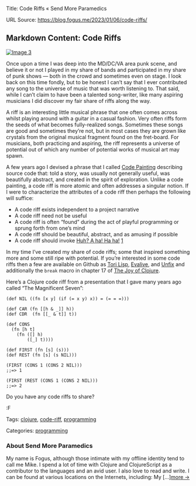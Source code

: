 Title: Code Riffs « Send More Paramedics

URL Source: https://blog.fogus.me/2023/01/06/code-riffs/

Markdown Content:
Code Riffs
----------

[![Image 3](https://blog.fogus.me/wp-content/uploads/2023/01/vs.png)](https://blog.fogus.me/wp-content/uploads/2023/01/vs.png)

Once upon a time I was deep into the MD/DC/VA area punk scene, and believe it or not I played in my share of bands and participated in my share of punk shows — both in the crowd and sometimes even on stage. I look back on this time fondly, but to be honest I can’t say that I ever contributed any song to the universe of music that was worth listening to. That said, while I can’t claim to have been a talented song-writer, like many aspiring musicians I did discover my fair share of riffs along the way.

A riff is an interesting little musical phrase that one often comes across whilst playing around with a guitar in a casual fashion. Very often riffs form the seeds of what becomes fully-realized songs. Sometimes these songs are good and sometimes they’re not, but in most cases they are grown like crystals from the original musical fragment found on the fret-board. For musicians, both practicing and aspiring, the riff represents a universe of potential out of which any number of potential works of musical art may spawn.

A few years ago I devised a phrase that I called [Code Painting](https://blog.fogus.me/2015/02/16/code-painting/) describing source code that: told a story, was usually not generally useful, was beautifully abstract, and created in the spirit of exploration. Unlike a code painting, a code riff is more atomic and often addresses a singular notion. If I were to characterize the attributes of a code riff then perhaps the following will suffice:

*   A code riff exists independent to a project narrative
*   A code riff need not be useful
*   A code riff is often “found” during the act of playful programming or sprung forth from one’s mind
*   A code riff should be beautiful, abstract, and as amusing if possible
*   A code riff should invoke [Huh? A ha! Ha ha!](https://blog.fogus.me/2013/09/04/a-ha-ha-ha-aah/) [1](https://blog.fogus.me/2023/01/06/code-riffs/#fn:rh)

In my time I’ve created my share of code riffs; some that inspired something more and some still ripe with potential. If you’re interested in some code riffs then a few are available on Github as [Tori Lisp](https://github.com/fogus/tori-lisp), [Evalive](https://github.com/fogus/evalive), and [Unfix](https://github.com/fogus/unfix) and additionally the `break` macro in chapter 17 of [The Joy of Clojure](https://www.amazon.com/Joy-Clojure-Michael-Fogus/dp/1617291412?tag=fogus-20).

Here’s a Clojure code riff from a presentation that I gave many years ago called “The Magnificent Seven”:

```
(def NIL ((fn [x y] (if (= x y) x)) = (= = =)))

(def CAR (fn [[h & _]] h))
(def CDR  (fn [[_ & t]] t))

(def CONS
  (fn [h t]
    (fn ([] h)
        ([_] t))))

(def FIRST (fn [s] (s)))
(def REST (fn [s] (s NIL)))

(FIRST (CONS 1 (CONS 2 NIL)))
;;=> 1

(FIRST (REST (CONS 1 (CONS 2 NIL)))
;;=> 2
```

Do you have any code riffs to share?

:F

Tags: [clojure](https://blog.fogus.me/tag/clojure/), [code-riff](https://blog.fogus.me/tag/code-riff/), [programming](https://blog.fogus.me/tag/programming/)

Categories: [programming](https://blog.fogus.me/category/programming/)

### About Send More Paramedics

My name is Fogus, although those intimate with my offline identity tend to call me Mike. I spend a lot of time with Clojure and ClojureScript as a contributor to the languages and an avid user. I also love to read and write. I can be found at various locations on the Internets, including: My \[…\][more →](https://blog.fogus.me/about/)
